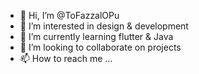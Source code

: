 - 👋 Hi, I’m @ToFazzalOPu
- 👀 I’m interested in design & development
- 🌱 I’m currently learning flutter & Java
- 💞️ I’m looking to collaborate on projects
- 📫 How to reach me ...

<!---
ToFazzalOPu/ToFazzalOPu is a ✨ special ✨ repository because its `README.md` (this file) appears on your GitHub profile.
You can click the Preview link to take a look at your changes.
--->
